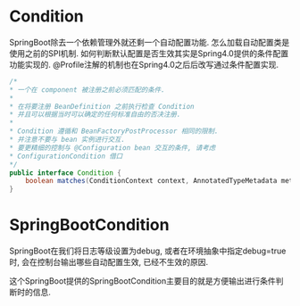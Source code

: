 # Condition
SpringBoot除去一个依赖管理外就还剩一个自动配置功能.
怎么加载自动配置类是使用之前的SPI机制.
如何判断默认配置是否生效其实是Spring4.0提供的条件配置功能实现的.
@Profile注解的机制也在Spring4.0之后后改写通过条件配置实现.

```java
/*
* 一个在 component 被注册之前必须匹配的条件.
* 
* 在将要注册 BeanDefinition 之前执行检查 Condition
* 并且可以根据当时可以确定的任何标准自由的否决注册.
*
* Condition 遵循和 BeanFactoryPostProcessor 相同的限制.
* 并注意不要与 bean 实例进行交互.
* 要更精细的控制与 @Configuration bean 交互的条件, 请考虑
* ConfigurationCondition 借口
*/
public interface Condition {
	boolean matches(ConditionContext context, AnnotatedTypeMetadata metadata);
}
```

# SpringBootCondition
SpringBoot在我们将日志等级设置为debug, 或者在环境抽象中指定debug=true时,
会在控制台输出哪些自动配置生效, 已经不生效的原因.

这个SpringBoot提供的SpringBootCondition主要目的就是方便输出进行条件判断时的信息.
```java

```


